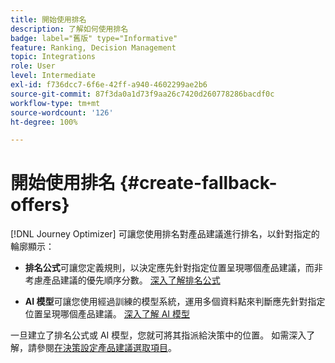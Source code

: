 ```yaml
---
title: 開始使用排名
description: 了解如何使用排名
badge: label="舊版" type="Informative"
feature: Ranking, Decision Management
topic: Integrations
role: User
level: Intermediate
exl-id: f736dcc7-6f6e-42ff-a940-4602299ae2b6
source-git-commit: 87f3da0a1d73f9aa26c7420d260778286bacdf0c
workflow-type: tm+mt
source-wordcount: '126'
ht-degree: 100%

---
```


# 開始使用排名 {#create-fallback-offers}

[!DNL Journey Optimizer] 可讓您使用排名對產品建議進行排名，以針對指定的輪廓顯示：

* **排名公式**&#x200B;可讓您定義規則，以決定應先針對指定位置呈現哪個產品建議，而非考慮產品建議的優先順序分數。 [深入了解排名公式](create-ranking-formulas.md)

* **AI 模型**&#x200B;可讓您使用經過訓練的模型系統，運用多個資料點來判斷應先針對指定位置呈現哪個產品建議。 [深入了解 AI 模型](ai-models.md)

一旦建立了排名公式或 AI 模型，您就可將其指派給決策中的位置。 如需深入了解，請參閱[在決策設定產品建議選取項目](../offer-activities/configure-offer-selection.md)。

